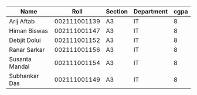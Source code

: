 | Name           | Roll         | Section | Department | cgpa |
|----------------|--------------|---------|------------|------|
| Arij Aftab     | 002111001139 |   A3    |    IT      |  8   |
| Himan Biswas   | 002111001147 |   A3    |    IT      |  8   |
| Debjit Dolui   | 002111001152 |   A3    |    IT      |  8   |
| Ranar Sarkar   | 002111001156 |   A3    |    IT      |  8   |
| Susanta Mandal | 002111001154 |   A3    |    IT      |  8   |
| Subhankar Das  | 002111001149 |   A3    |    IT      |  8   |


